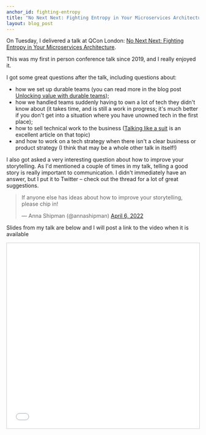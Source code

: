 ```yaml
---
anchor_id: fighting-entropy
title: "No Next Next: Fighting Entropy in Your Microservices Architecture"
layout: blog_post
---
```


On Tuesday, I delivered a talk at QCon London: [No Next Next: Fighting Entropy in Your Microservices Architecture](https://qconlondon.com/london2022/presentation/no-next-next-fighting-entropy-microservices-architecture).

This was my first in person conference talk since 2019, and I really enjoyed it.

I got some great questions after the talk, including questions about:

- how we set up durable teams (you can read more in the blog post [Unlocking value with durable teams](https://medium.com/ft-product-technology/unlocking-value-with-durable-teams-a70efb435a19)); 
- how we handled teams suddenly having to own a lot of tech they didn't know about (it takes time, and is still a work in progress; it's much better if you don't get into a situation where you have unowned tech in the first place);
- how to sell technical work to the business ([Talking like a suit](https://www.infoq.com/articles/communicating-engineering-work-business/) is an excellent article on that topic)
- and how to work on a tech strategy when there isn't a clear business or product strategy (I think that may be a whole other talk in itself!)

I also got asked a very interesting question about how to improve your storytelling. As I'd mentioned a couple of times in my talk, telling a good story is really important to communication. I didn't immediately have an answer, but I put it to Twitter – check out the thread for a lot of great suggestions.

<blockquote class="twitter-tweet" data-dnt="true"><p lang="en" dir="ltr">If anyone else has ideas about how to improve your storytelling, please chip in!</p>&mdash; Anna Shipman (@annashipman) <a href="https://twitter.com/annashipman/status/1511699820834136066?ref_src=twsrc%5Etfw">April 6, 2022</a></blockquote> <script async src="https://platform.twitter.com/widgets.js" charset="utf-8"></script>

Slides from my talk are below and I will post a link to the video when it is available

<iframe src="//www.slideshare.net/slideshow/embed_code/key/eD9G6SNvuINGR4" width="595" height="485" frameborder="0" marginwidth="0" marginheight="0" scrolling="no" style="border:1px solid #CCC; border-width:1px; margin-bottom:5px; max-width: 100%;" allowfullscreen> </iframe> <div style="margin-bottom:5px"> </div>
